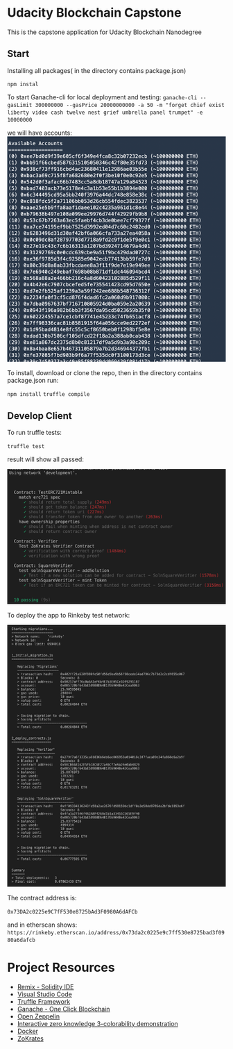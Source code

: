 # Udacity Blockchain Capstone

This is the capstone application for Udacity Blockchain Nanodegree 

## Start

Installing all packages( in the directory contains package.json)
```
npm instal 
```
To start Ganache-cli for local deployment and testing: 
`ganache-cli --gasLimit 300000000 --gasPrice 20000000000 -a 50 -m "forget chief exist liberty video cash twelve nest grief umbrella panel trumpet" -e 10000000`

we will have accounts: 
![accounts](images/accounts.png)


To install, download or clone the repo, then in the directory contains package.json run:

`npm install`
`truffle compile`

## Develop Client

To run truffle tests:

`truffle test`

result will show all passed: 

![truffle test](images/test_rinkeby.png)

To deploy the app to Rinkeby test network: 

![truffle migration](images/deploy_rinkeby.png)


The contract address is: 

`0x73DA2c0225e9C7fF530e8725bAd3F0980A6dAFCb`

and in etherscan shows: 
`https://rinkeby.etherscan.io/address/0x73da2c0225e9c7ff530e8725bad3f0980a6dafcb`




# Project Resources

* [Remix - Solidity IDE](https://remix.ethereum.org/)
* [Visual Studio Code](https://code.visualstudio.com/)
* [Truffle Framework](https://truffleframework.com/)
* [Ganache - One Click Blockchain](https://truffleframework.com/ganache)
* [Open Zeppelin ](https://openzeppelin.org/)
* [Interactive zero knowledge 3-colorability demonstration](http://web.mit.edu/~ezyang/Public/graph/svg.html)
* [Docker](https://docs.docker.com/install/)
* [ZoKrates](https://github.com/Zokrates/ZoKrates)

